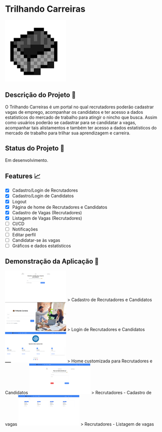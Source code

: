 # Trilhando Carreiras
<img src="https://github.com/mmcarvaxd/trilhando_carreiras_lp4/blob/main/interface/src/assets/icon.png?raw=true" alt="Cadastro de vagas" width="200"/>

## Descrição do Projeto 📖

O  Trilhando Carreiras é um portal no qual recrutadores poderão cadastrar vagas de emprego, acompanhar os candidatos e ter acesso a dados estatísticos do mercado de trabalho para atingir o nincho que busca. Assim como usuários poderão se cadastrar para se candidatar a vagas, acompanhar tais alistamentos e também ter acesso a dados estatísticos do mercado de trabalho para trilhar sua aprendizagem e carreira.

## Status do Projeto 🚧

Em desenvolvimento.

## Features 📈

- [x] Cadastro/Login de Recrutadores
- [x] Cadastro/Login de Candidatos
- [x] Logout
- [x] Página de home de Recrutadores e Candidatos
- [x] Cadastro de Vagas (Recrutadores)
- [x] Listagem de Vagas (Recrutadores)
- [ ] CI/CD
- [ ] Notificações
- [ ] Editar perfil
- [ ] Candidatar-se às vagas
- [ ] Gráficos e dados estatísticos

## Demonstração da Aplicação 🚀


<img src="https://github.com/mmcarvaxd/trilhando_carreiras_lp4/blob/main/interface/src/assets/screenshots/Cadastro%20de%20candidatos%20e%20recrutadores.png?raw=true" alt="Cadastro de vagas" width="200"/>
> Cadastro de Recrutadores e Candidatos

<img src="https://github.com/mmcarvaxd/trilhando_carreiras_lp4/blob/main/interface/src/assets/screenshots/Login%20Empresas.png?raw=true" alt="Cadastro de vagas" width="200"/>
> Login de Recrutadores e Candidatos

<img src="https://github.com/mmcarvaxd/trilhando_carreiras_lp4/blob/main/interface/src/assets/screenshots/Home%20Empresas.png?raw=true" alt="Cadastro de vagas" width="200"/>
> Home customizada para Recrutadores e Candidatos

<img src="https://github.com/mmcarvaxd/trilhando_carreiras_lp4/blob/main/interface/src/assets/screenshots/Cadastrar%20vaga.png?raw=true" alt="Cadastro de vagas" width="200"/>
> Recrutadores - Cadastro de vagas

<img src="https://github.com/mmcarvaxd/trilhando_carreiras_lp4/blob/main/interface/src/assets/screenshots/Listagem%20de%20vagas.png?raw=true" alt="Cadastro de vagas" width="200"/>
> Recrutadores - Listagem de vagas
